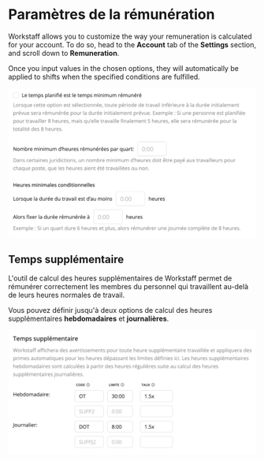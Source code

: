 # Paramètres de la rémunération

Workstaff allows you to customize the way your remuneration is calculated for your account. To do so, head to the **Account** tab of the **Settings** section, and scroll down to **Remuneration**.

Once you input values in the chosen options, they will automatically be applied to shifts when the specified conditions are fulfilled.

![Rémunération](Images/paramètre-rémunération.png)


## Temps supplémentaire 
L'outil de calcul des heures supplémentaires de Workstaff permet de rémunérer correctement les membres du personnel qui travaillent au-delà de leurs heures normales de travail.

Vous pouvez définir jusqu'à deux options de calcul des heures supplémentaires **hebdomadaires** et **journalières**.

![Temps supplémentaire](Images/temps-supp.png)